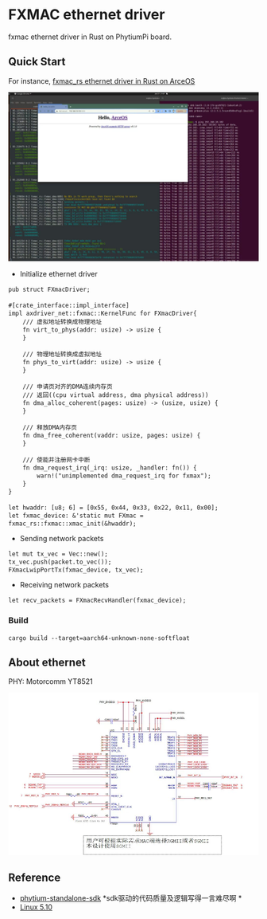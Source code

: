 # FXMAC ethernet driver
fxmac ethernet driver in Rust on PhytiumPi board.

## Quick Start

For instance, [fxmac_rs ethernet driver in Rust on ArceOS](https://github.com/arceos-org/arceos/blob/7e52baa8bed7a9dbfc59acfb9e07d3f71551d651/modules/axdriver/src/drivers.rs#L133)

![fxmac_rs on arceos](doc/PhytiumPi-ethernet-arceos.jpg)

* Initialize ethernet driver
```
pub struct FXmacDriver;

#[crate_interface::impl_interface]
impl axdriver_net::fxmac::KernelFunc for FXmacDriver{
	/// 虚拟地址转换成物理地址
	fn virt_to_phys(addr: usize) -> usize {
	}

	/// 物理地址转换成虚拟地址
	fn phys_to_virt(addr: usize) -> usize {
	}

	/// 申请页对齐的DMA连续内存页
	/// 返回((cpu virtual address, dma physical address))
	fn dma_alloc_coherent(pages: usize) -> (usize, usize) {
	}

	/// 释放DMA内存页
	fn dma_free_coherent(vaddr: usize, pages: usize) {
	}

	/// 使能并注册网卡中断
	fn dma_request_irq(_irq: usize, _handler: fn()) {
		warn!("unimplemented dma_request_irq for fxmax");
	}
}

let hwaddr: [u8; 6] = [0x55, 0x44, 0x33, 0x22, 0x11, 0x00];
let fxmac_device: &'static mut FXmac = fxmac_rs::fxmac::xmac_init(&hwaddr);
```

* Sending network packets
```
let mut tx_vec = Vec::new();
tx_vec.push(packet.to_vec());
FXmacLwipPortTx(fxmac_device, tx_vec);
```

* Receiving network packets
```
let recv_packets = FXmacRecvHandler(fxmac_device);

```

### Build

```
cargo build --target=aarch64-unknown-none-softfloat
```

## About ethernet
PHY: Motorcomm YT8521

![yt8521](doc/phtpi-eth.jpg)

## Reference
* [phytium-standalone-sdk](https://gitee.com/phytium_embedded/phytium-standalone-sdk/tree/master) *sdk驱动的代码质量及逻辑写得一言难尽啊 *
* [Linux 5.10](https://gitee.com/phytium_embedded/phytium-linux-kernel/blob/linux-5.10/drivers/net/ethernet/cadence/macb_main.c)
